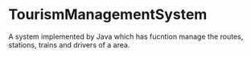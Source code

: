 # TourismManagementSystem
A system implemented by Java which has fucntion manage the routes, stations, trains and drivers of  a area.
